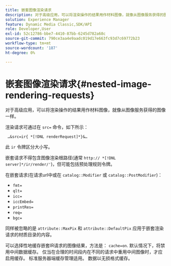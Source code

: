 ```yaml
---
title: 嵌套图像渲染请求
description: 对于高级应用，可以将渲染操作的结果用作材料图像，就像从图像服务获得的图像一样。
solution: Experience Manager
feature: Dynamic Media Classic,SDK/API
role: Developer,User
exl-id: 52c12786-bbe7-4410-87bb-6245d782a68c
source-git-commit: 790ce3aa4e9aadc019d17e663fc93d7c69772b23
workflow-type: tm+mt
source-wordcount: '187'
ht-degree: 0%

---
```


# 嵌套图像渲染请求{#nested-image-rendering-requests}

对于高级应用，可以将渲染操作的结果用作材料图像，就像从图像服务获得的图像一样。

渲染请求可通过在 `src=` 命令，如下所示：

` …&src=ir{ *[!DNL renderRequest]*}&…`

此 `ir` 令牌区分大小写。

嵌套请求不得包含图像渲染根路径(通常 `http:// *[!DNL server]*/ir/render/'`)，但可能包括预处理规则令牌。

在嵌套请求(在请求url中或在 `catalog::Modifier` 或 `catalog::PostModifier`)：

* `fmt=`
* `qlt=`
* `icc=`
* `iccEmbed=`
* `printRes=`
* `req=`
* `bgc=`

同样被忽略的是 `attribute::MaxPix` 和 `attribute::DefaultPix` 应用于嵌套渲染请求的材质目录的内容。

可以选择性地缓存嵌套IR请求的图像结果，方法是： `cache=on`. 默认情况下，将禁用中间数据缓存。 仅当在合理的时间段内在不同的请求中重用中间图像时，才应启用缓存。 标准服务器端缓存管理适用。 数据以无损格式缓存。
